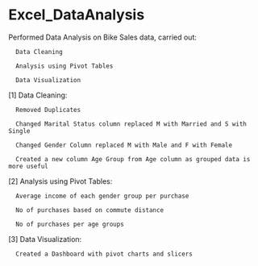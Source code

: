 # Excel_DataAnalysis
Performed Data Analysis on Bike Sales data, carried out:

      Data Cleaning
      
      Analysis using Pivot Tables
      
      Data Visualization
      
      
[1] Data Cleaning:

      Removed Duplicates
      
      Changed Marital Status column replaced M with Married and S with Single
      
      Changed Gender Column replaced M with Male and F with Female
      
      Created a new column Age Group from Age column as grouped data is more useful
      
      
[2] Analysis using Pivot Tables:

      Average income of each gender group per purchase
      
      No of purchases based on commute distance
      
      No of purchases per age groups
      
      
[3] Data Visualization:

      Created a Dashboard with pivot charts and slicers
